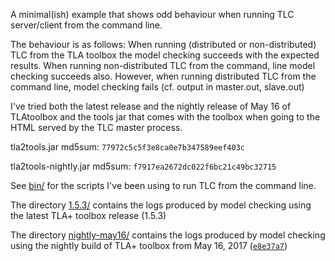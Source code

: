 A minimal(ish) example that shows odd behaviour when running TLC server/client
from the command line.

The behaviour is as follows:
When running (distributed or non-distributed) TLC from the TLA toolbox the
model checking succeeds with the expected results. When running
non-distributed TLC from the command, line model checking succeeds also.
However, when running distributed TLC from the command line, model checking
fails (cf. output in master.out, slave.out)

I've tried both the latest release and the nightly release of May 16 of
TLAtoolbox and the tools jar that comes with the toolbox when going to the
HTML served by the TLC master process.

tla2tools.jar md5sum: `77972c5c5f3e8ca0e7b347589eef403c`

tla2tools-nightly.jar md5sum: `f7917ea2672dc022f6bc21c49bc32715`

See [bin/](bin) for the scripts I've been using to run TLC from the command line.

The directory [1.5.3/](1.5.3) contains the logs produced by model checking using the latest TLA+ toolbox release (1.5.3)

The directory [nightly-may16/](nightly-may16) contains the logs produced by model checking using the nightly build of TLA+ toolbox from May 16, 2017 ([`e8e37a7`](https://github.com/tlaplus/tlaplus/commit/e8e37a770915af2f707c79be008f5f8979840367))
